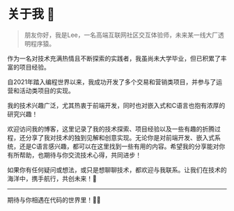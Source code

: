 # 关于我  👋

>朋友你好，我是Lee，一名高端互联网社区交互体验师，未来某一线大厂透明程序猿。

作为一名对技术充满热情且不断探索的实践者，我虽尚未大学毕业，但已积累了丰富的项目经验。

自2021年踏入编程世界以来，我成功开发了多个交易和营销类项目，并参与了运营和活动类项目的实现。

我的技术兴趣广泛，尤其热衷于前端开发，同时也对嵌入式和C语言也抱有浓厚的研究兴趣！

欢迎访问我的博客，这里记录了我的技术探索、项目经验以及一些有趣的折腾过程，还分享了我对技术的独到见解和创意实现。无论你是对前端开发、嵌入式系统，还是C语言感兴趣，都可以在这里找到一些有用的内容。希望我的分享能对你有所帮助，也期待与你交流技术心得，共同进步！

如果你有任何疑问或想法，或只是想聊聊技术，都欢迎与我联系。让我们在技术的海洋中，携手航行，共创未来！🚀

---

期待与你相遇在代码的世界里！👨‍💻
